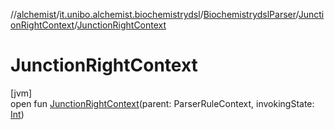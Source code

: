 //[alchemist](../../../../index.md)/[it.unibo.alchemist.biochemistrydsl](../../index.md)/[BiochemistrydslParser](../index.md)/[JunctionRightContext](index.md)/[JunctionRightContext](-junction-right-context.md)

# JunctionRightContext

[jvm]\
open fun [JunctionRightContext](-junction-right-context.md)(parent: ParserRuleContext, invokingState: [Int](https://kotlinlang.org/api/latest/jvm/stdlib/kotlin/-int/index.html))
